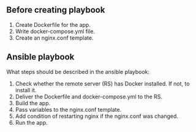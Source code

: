 ## Before creating playbook
1. Create Dockerfile for the app.
2. Write docker-compose.yml file.
3. Create an nginx.conf template.


## Ansible playbook
What steps should be described in the ansible playbook: 
1. Check whether the remote server (RS) has Docker installed. If not, to install it. 
1. Deliver the Dockerfile and docker-compose.yml to the RS.
2. Build the app.
3. Pass variables to the nginx.conf template. 
4. Add condition of restarting nginx if the nginx.conf was changed. 
5. Run the app. 